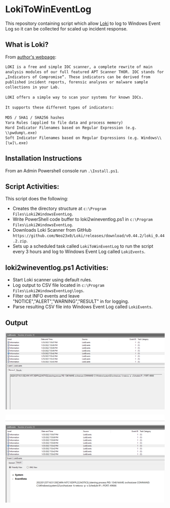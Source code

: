 # LokiToWinEventLog

This repository containing script which allow [Loki](https://github.com/Neo23x0/Loki) to log to Windows Event Log so it can be collected for scaled up incident response.

## What is Loki?

From [author's webpage](https://www.nextron-systems.com/loki/):

```
LOKI is a free and simple IOC scanner, a complete rewrite of main analysis modules of our full featured APT Scanner THOR. IOC stands for „Indicators of Compromise“. These indicators can be derived from published incident reports, forensic analyses or malware sample collections in your Lab.

LOKI offers a simple way to scan your systems for known IOCs.

It supports these different types of indicators:

MD5 / SHA1 / SHA256 hashes
Yara Rules (applied to file data and process memory)
Hard Indicator Filenames based on Regular Expression (e.g. \\pwdump\.exe)
Soft Indicator Filenames based on Regular Expressions (e.g. Windows\\[\w]\.exe)
```


## Installation Instructions

From an Admin Powershell console run ```.\Install.ps1```. 

## Script Activities:

This script does the following:

* Creates the directory structure at ```c:\Program Files\Loki2WindowsEventLog```.
* Write PowerShell code buffer to loki2wineventlog.ps1 in ```c:\Program Files\Loki2WindowsEventLog```.
* Downloads Loki Scanner from GitHub ```https://github.com/Neo23x0/Loki/releases/download/v0.44.2/loki_0.44.2.zip```.
* Sets up a scheduled task called ```LokiToWinEventLog``` to run the script every 3 hours and log to Windows Event Log called ```LokiEvents```.

## loki2wineventlog.ps1 Activities:

* Start Loki scanner using default rules.
* Log output to CSV file located in ```c:\Program Files\Loki2WindowsEventLog\logs```.
* Filter out INFO events and leave "NOTICE","ALERT","WARNING","RESULT" in for logging.
* Parse resulting CSV file into Windows Event Log called ```LokiEvents```.

## Output 

![](./pic/output.png)

![](./pic/rawoutput.png)
